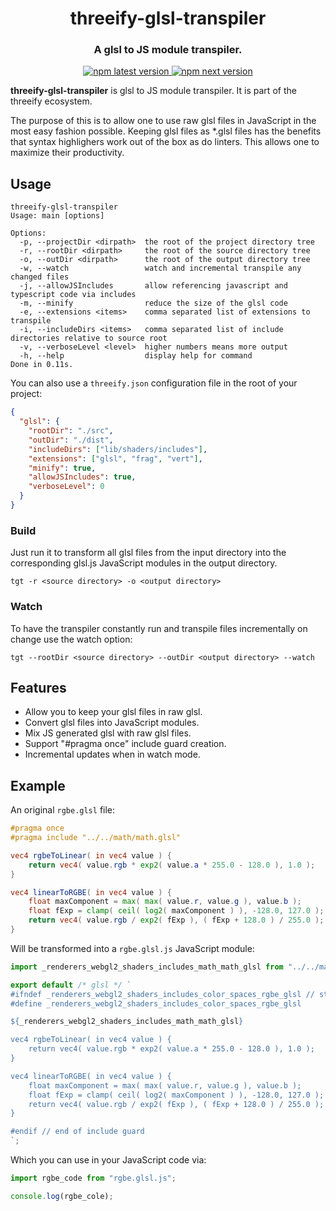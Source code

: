 <h1 align="center" style="border-bottom: none;">threeify-glsl-transpiler</h1>
<h3 align="center">A glsl to JS module transpiler.</h3>
<p align="center">
  <a href="https://www.npmjs.com/package/threeify-glsl-transpiler">
    <img alt="npm latest version" src="https://img.shields.io/npm/v/threeify-glsl-transpiler/latest.svg">
  </a>
  <a href="https://www.npmjs.com/package/threeify">
    <img alt="npm next version" src="https://img.shields.io/npm/v/threeify-glsl-transpiler/next.svg">
  </a>
</p>

**threeify-glsl-transpiler** is glsl to JS module transpiler. It is part of the threeify ecosystem.

The purpose of this is to allow one to use raw glsl files in JavaScript in the most easy fashion possible. Keeping glsl files as \*.glsl files has the benefits that syntax highlighers work out of the box as do linters. This allows one to maximize their productivity.

## Usage

```
threeify-glsl-transpiler
Usage: main [options]

Options:
  -p, --projectDir <dirpath>  the root of the project directory tree
  -r, --rootDir <dirpath>     the root of the source directory tree
  -o, --outDir <dirpath>      the root of the output directory tree
  -w, --watch                 watch and incremental transpile any changed files
  -j, --allowJSIncludes       allow referencing javascript and typescript code via includes
  -m, --minify                reduce the size of the glsl code
  -e, --extensions <items>    comma separated list of extensions to transpile
  -i, --includeDirs <items>   comma separated list of include directories relative to source root
  -v, --verboseLevel <level>  higher numbers means more output
  -h, --help                  display help for command
Done in 0.11s.
```

You can also use a `threeify.json` configuration file in the root of your project:

```json
{
  "glsl": {
    "rootDir": "./src",
    "outDir": "./dist",
    "includeDirs": ["lib/shaders/includes"],
    "extensions": ["glsl", "frag", "vert"],
    "minify": true,
    "allowJSIncludes": true,
    "verboseLevel": 0
  }
}
```

### Build

Just run it to transform all glsl files from the input directory into the corresponding
glsl.js JavaScript modules in the output directory.

```
tgt -r <source directory> -o <output directory>
```

### Watch

To have the transpiler constantly run and transpile files incrementally on change use the watch option:

```
tgt --rootDir <source directory> --outDir <output directory> --watch
```

## Features

- Allow you to keep your glsl files in raw glsl.
- Convert glsl files into JavaScript modules.
- Mix JS generated glsl with raw glsl files.
- Support "#pragma once" include guard creation.
- Incremental updates when in watch mode.

## Example

An original `rgbe.glsl` file:

```glsl
#pragma once
#pragma include "../../math/math.glsl"

vec4 rgbeToLinear( in vec4 value ) {
	return vec4( value.rgb * exp2( value.a * 255.0 - 128.0 ), 1.0 );
}

vec4 linearToRGBE( in vec4 value ) {
	float maxComponent = max( max( value.r, value.g ), value.b );
	float fExp = clamp( ceil( log2( maxComponent ) ), -128.0, 127.0 );
	return vec4( value.rgb / exp2( fExp ), ( fExp + 128.0 ) / 255.0 );
}
```

Will be transformed into a `rgbe.glsl.js` JavaScript module:

```javascript
import _renderers_webgl2_shaders_includes_math_math_glsl from "../../math/math.glsl.js";

export default /* glsl */ `
#ifndef _renderers_webgl2_shaders_includes_color_spaces_rgbe_glsl // start of include guard
#define _renderers_webgl2_shaders_includes_color_spaces_rgbe_glsl

${_renderers_webgl2_shaders_includes_math_math_glsl}

vec4 rgbeToLinear( in vec4 value ) {
	return vec4( value.rgb * exp2( value.a * 255.0 - 128.0 ), 1.0 );
}

vec4 linearToRGBE( in vec4 value ) {
	float maxComponent = max( max( value.r, value.g ), value.b );
	float fExp = clamp( ceil( log2( maxComponent ) ), -128.0, 127.0 );
	return vec4( value.rgb / exp2( fExp ), ( fExp + 128.0 ) / 255.0 );
}

#endif // end of include guard
`;
```

Which you can use in your JavaScript code via:

```javascript
import rgbe_code from "rgbe.glsl.js";

console.log(rgbe_cole);
```
